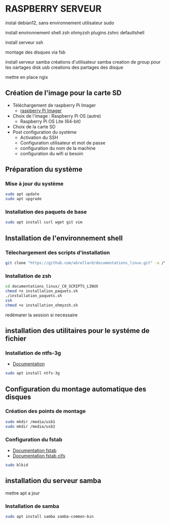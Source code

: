 # RASPBERRY SERVEUR

instal debian12, sans environnement
    utilisateur 
        sudo

install environnement shell
    zsh
    ohmyzsh
        plugins
    zshrc
    defaultshell

install serveur ssh

montage des disques via fsb

install serveur samba
    créations d'utilisateur samba
    creation de group pour les oartages disk usb
    creations des partages des disque

mettre en place ngix

## Création de l'image pour la carte SD
- Téléchargement de raspberry Pi Imager
  - [raspberry Pi Imager](https://www.raspberrypi.org/software/) 
- Choix de l'image : Raspberry Pi OS (autre)
  - Raspberry Pi OS Lite (64-bit)
- Choix de la carte SD
- Post configuration du système
  - Activation du SSH
  - Configuration utilisateur et mot de passe
  - configuration du nom de la machine
  - configuration du wifi si besoin 

## Préparation du système

### Mise à jour du système

```bash
sudo apt update
sudo apt upgrade
```

### Installation des paquets de base

```bash
sudo apt install curl wget git vim 
```

## Installation de l'environnement shell

### Télechargement des scripts d'installation 

```bash
git clone "https://github.com/aGrellard/documentations_linux.git" -o /YOUR_PATH/
```

### Installation de zsh

```bash
cd documentations_linux/_C0_SCRIPTS_LINUX
chmod +x installation_paquets.sh
./installation_paquets.sh
zsh
chmod +x installation_ohmyzsh.sh
```

redémarer la session si necessaire


## installation des utilitaires pour le systéme de fichier

### Installation de ntfs-3g

- [Documentation](../linux/ntfs-3g.md)

```bash
sudo apt install ntfs-3g
```

## Configuration du montage automatique des disques

### Création des points de montage

```bash
sudo mkdir /media/usb1
sudo mkdir /media/usb2
```

### Configuration du fstab

- [Documentation fstab](../linux/fstab.md)
- [Documentation fstab cifs](../linux/mount_samba.md)

```bash
sudo blkid
```









## installation du serveur samba

mettre apt a jour

### Installation de samba

```bash
sudo apt install samba samba-common-bin 

